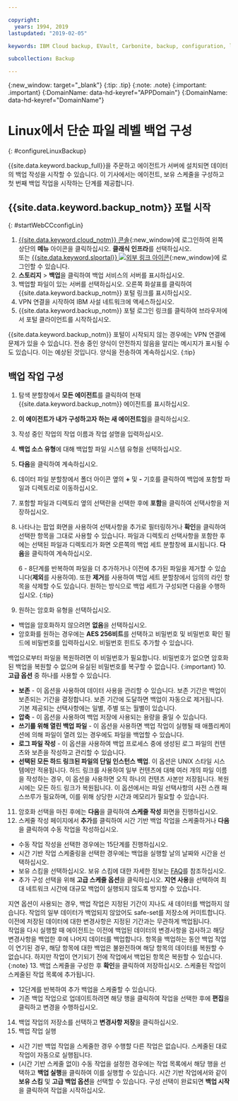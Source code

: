 ```yaml
---

copyright:
  years: 1994, 2019
lastupdated: "2019-02-05"

keywords: IBM Cloud backup, EVault, Carbonite, backup, configuration, linux

subcollection: Backup

---
```

{:new_window: target="_blank"}
{:tip: .tip}
{:note: .note}
{:important: .important}
{:DomainName: data-hd-keyref="APPDomain"}
{:DomainName: data-hd-keyref="DomainName"}

# Linux에서 단순 파일 레벨 백업 구성
{: #configureLinuxBackup}

{{site.data.keyword.backup_full}}을 주문하고 에이전트가 서버에 설치되면 데이터의 백업 작성을 시작할 수 있습니다. 이 기사에서는 에이전트, 보유 스케줄을 구성하고 첫 번째 백업 작업을 시작하는 단계를 제공합니다.

## {{site.data.keyword.backup_notm}} 포털 시작
{: #startWebCCconfigLin}

1. [{{site.data.keyword.cloud_notm}} 콘솔](https://{DomainName}){:new_window}에 로그인하여 왼쪽 상단의 **메뉴** 아이콘을 클릭하십시오. **클래식 인프라**를 선택하십시오. <br>
   또는 [{{site.data.keyword.slportal}} ![외부 링크 아이콘](../../icons/launch-glyph.svg "외부 링크 아이콘")](https://control.softlayer.com/){:new_window}에 로그인할 수 있습니다.
2. **스토리지** > **백업**을 클릭하여 백업 서비스의 서버를 표시하십시오.
2. 백업할 파일이 있는 서버를 선택하십시오. 오른쪽 화살표를 클릭하여 {{site.data.keyword.backup_notm}} 포털 링크를 표시하십시오.
3. VPN 연결을 시작하여 IBM 사설 네트워크에 액세스하십시오.
4. {{site.data.keyword.backup_notm}} 포털 로그인 링크를 클릭하여 브라우저에서 포털 클라이언트를 시작하십시오.<br/>

  {{site.data.keyword.backup_notm}} 포털이 시작되지 않는 경우에는 VPN 연결에 문제가 있을 수 있습니다. 전송 중인 양식이 안전하지 않음을 알리는 메시지가 표시될 수도 있습니다. 이는 예상된 것입니다. 양식을 전송하여 계속하십시오.
  {:tip}

## 백업 작업 구성

1. 탐색 분할창에서 **모든 에이전트**를 클릭하여 현재 {{site.data.keyword.backup_notm}} 에이전트를 표시하십시오.
2. **이 에이전트가 내가 구성하고자 하는 새 에이전트임**을 클릭하십시오.
3. 작성 중인 작업의 작업 이름과 작업 설명을 입력하십시오.
4. **백업 소스 유형**에 대해 백업할 파일 시스템 유형을 선택하십시오.
5. **다음**을 클릭하여 계속하십시오.
6. 데이터 파일 분할창에서 폴더 아이콘 옆의 **+** 및 **-** 기호를 클릭하여 백업에 포함할 파일과 디렉토리로 이동하십시오.
7. 포함할 파일과 디렉토리 옆의 선택란을 선택한 후에 **포함**을 클릭하여 선택사항을 저장하십시오.
8. 나타나는 팝업 화면을 사용하여 선택사항을 추가로 필터링하거나 **확인**을 클릭하여 선택한 항목을 그대로 사용할 수 있습니다. 파일과 디렉토리 선택사항을 포함한 후에는 선택된 파일과 디렉토리가 화면 오른쪽의 백업 세트 분할창에 표시됩니다. **다음**을 클릭하여 계속하십시오.

   6 - 8단계를 반복하여 파일을 더 추가하거나 이전에 추가된 파일을 제거할 수 있습니다(**제외**를 사용하여). 또한 **제거**를 사용하여 백업 세트 분할창에서 임의의 라인 항목을 삭제할 수도 있습니다. 원하는 방식으로 백업 세트가 구성되면 다음을 수행하십시오.
   {:tip}
9. 원하는 암호화 유형을 선택하십시오.
  - 백업을 암호화하지 않으려면 **없음**을 선택하십시오.
  - 암호화를 원하는 경우에는 **AES 256비트**를 선택하고 비밀번호 및 비밀번호 확인 필드에 비밀번호를 입력하십시오. 비밀번호 힌트도 추가할 수 있습니다.

백업으로부터 파일을 복원하려면 이 비밀번호가 필요합니다. 비밀번호가 없으면 암호화된 백업을 복원할 수 없으며 유실된 비밀번호를 복구할 수 없습니다.
    {:important}
10. **고급 옵션** 중 하나를 사용할 수 있습니다.
  - **보존** - 이 옵션을 사용하여 데이터 사용을 관리할 수 있습니다. 보존 기간은 백업이 보존되는 기간을 결정합니다. 보존 기간에 도달하면 백업이 자동으로 제거됩니다. 기본 제공되는 선택사항에는 일별, 주별 또는 월별이 있습니다.
  - **압축** - 이 옵션을 사용하여 백업 저장에 사용되는 용량을 줄일 수 있습니다.
  - **쓰기를 위해 열린 백업 파일** - 이 옵션을 사용하면 백업 작업이 실행될 때 애플리케이션에 의해 파일이 열려 있는 경우에도 파일을 백업할 수 있습니다.
  - **로그 파일 작성** - 이 옵션을 사용하여 백업 프로세스 중에 생성된 로그 파일의 컨텐츠와 보존을 작성하고 관리할 수 있습니다.
  - **선택된 모든 하드 링크된 파일의 단일 인스턴스 백업**. 이 옵션은 UNIX 스타일 시스템에만 적용됩니다. 하드 링크를 사용하여 일부 컨텐츠에 대해 여러 개의 파일 이름을 작성하는 경우, 이 옵션을 사용하면 오직 하나의 컨텐츠 사본만 저장됩니다. 복원 시에는 모든 하드 링크가 복원됩니다. 이 옵션에서는 파일 선택사항의 사전 스캔 패스쓰루가 필요하며, 이를 위해 상당한 시간과 메모리가 필요할 수 있습니다.
11. 암호화 선택을 마친 후에는 **다음**을 클릭하여 **스케줄 작성** 화면을 진행하십시오.
12. 스케줄 작성 페이지에서 **추가**를 클릭하여 시간 기반 백업 작업을 스케줄하거나 **다음**을 클릭하여 수동 작업을 작성하십시오.
  - 수동 작업 작성을 선택한 경우에는 15단계를 진행하십시오.
  - 시간 기반 작업 스케줄링을 선택한 경우에는 백업을 실행할 날의 날짜와 시간을 선택하십시오.
  - 보유 스킴을 선택하십시오. 보유 스킴에 대한 자세한 정보는 [FAQ](/docs/infrastructure/Backup?topic=Backup-faqs)를 참조하십시오.
  - 추가 구성 선택을 위해 **고급 스케줄 옵션**을 클릭하십시오. **지연 사용**을 선택하여 최대 네트워크 시간에 대규모 백업이 실행되지 않도록 방지할 수 있습니다.

지연 옵션이 사용되는 경우, 백업 작업은 지정된 기간이 지나도 새 데이터를 백업하지 않습니다. 작업의 일부 데이터가 백업되지 않았어도 safe-set를 저장소에 커미트합니다. 이전에 저장된 데이터에 대한 변경사항은 지정된 기간과는 무관하게 백업됩니다. <br/> 작업을 다시 실행할 때 에이전트는 이전에 백업된 데이터의 변경사항을 검사하고 해당 변경사항을 백업한 후에 나머지 데이터를 백업합니다. 항목을 백업하는 동안 백업 작업이 연기된 경우, 해당 항목에 대한 백업은 불완전하며 해당 항목의 데이터를 복원할 수 없습니다. 하지만 작업이 연기되기 전에 작업에서 백업된 항목은 복원할 수 있습니다.
    {:note}
13. 백업 스케줄을 구성한 후 **확인**을 클릭하여 저장하십시오. 스케줄된 작업이 스케줄된 작업 목록에 추가됩니다.
  - 12단계를 반복하여 추가 백업을 스케줄할 수 있습니다.
  - 기존 백업 작업으로 업데이트하려면 해당 행을 클릭하여 작업을 선택한 후에 **편집**을 클릭하고 변경을 수행하십시오.
14. 백업 작업의 저장소를 선택하고 **변경사항 저장**을 클릭하십시오.
15. 백업 작업 실행
  - 시간 기반 백업 작업을 스케줄한 경우 수행할 다른 작업은 없습니다. 스케줄된 대로 작업이 자동으로 실행됩니다.
  - (시간 기반 스케줄 없이) 수동 작업을 설정한 경우에는 작업 목록에서 해당 행을 선택하고 **백업 실행**을 클릭하여 이를 실행할 수 있습니다. 시간 기반 작업에서와 같이 **보유 스킴** 및 **고급 백업 옵션**을 선택할 수 있습니다. 구성 선택이 완료되면 **백업 시작**을 클릭하여 작업을 시작하십시오.
